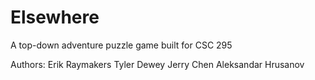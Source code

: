 # Elsewhere

A top-down adventure puzzle game built for CSC 295

Authors:
Erik Raymakers
Tyler Dewey
Jerry Chen
Aleksandar Hrusanov

